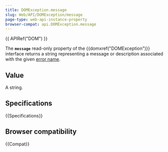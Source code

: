 ```yaml
---
title: DOMException.message
slug: Web/API/DOMException/message
page-type: web-api-instance-property
browser-compat: api.DOMException.message
---
```


{{ APIRef("DOM") }}

The **`message`** read-only property of the
{{domxref("DOMException")}} interface returns a string representing
a message or description associated with the given [error name](/en-US/docs/Web/API/DOMException#error_names).

## Value

A string.

## Specifications

{{Specifications}}

## Browser compatibility

{{Compat}}
